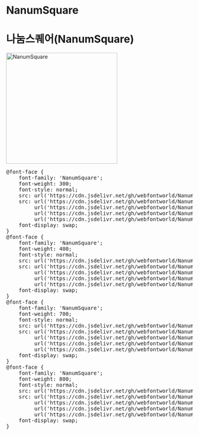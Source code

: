 # NanumSquare

# 나눔스퀘어(NanumSquare)

<a href="https://wess.tistory.com" target="_blank">
    <img src="https://webfontworld.github.io/NanumSquare/NanumSquare.jpg" alt="NanumSquare" style="width:300px">
</a>
<pre>
@font-face {
    font-family: 'NanumSquare';
    font-weight: 300;
    font-style: normal;
    src: url('https://cdn.jsdelivr.net/gh/webfontworld/NanumSquare/NanumSquare-Light.eot');
    src: url('https://cdn.jsdelivr.net/gh/webfontworld/NanumSquare/NanumSquare-Light.eot?#iefix') format('embedded-opentype'),
         url('https://cdn.jsdelivr.net/gh/webfontworld/NanumSquare/NanumSquare-Light.woff2') format('woff2'),
         url('https://cdn.jsdelivr.net/gh/webfontworld/NanumSquare/NanumSquare-Light.woff') format('woff'),
         url('https://cdn.jsdelivr.net/gh/webfontworld/NanumSquare/NanumSquare-Light.ttf') format("truetype");
    font-display: swap;
} 
@font-face {
    font-family: 'NanumSquare';
    font-weight: 400;
    font-style: normal;
    src: url('https://cdn.jsdelivr.net/gh/webfontworld/NanumSquare/NanumSquare-Regular.eot');
    src: url('https://cdn.jsdelivr.net/gh/webfontworld/NanumSquare/NanumSquare-Regular.eot?#iefix') format('embedded-opentype'),
         url('https://cdn.jsdelivr.net/gh/webfontworld/NanumSquare/NanumSquare-Regular.woff2') format('woff2'),
         url('https://cdn.jsdelivr.net/gh/webfontworld/NanumSquare/NanumSquare-Regular.woff') format('woff'),
         url('https://cdn.jsdelivr.net/gh/webfontworld/NanumSquare/NanumSquare-Regular.ttf') format("truetype");
    font-display: swap;
} 
@font-face {
    font-family: 'NanumSquare';
    font-weight: 700;
    font-style: normal;
    src: url('https://cdn.jsdelivr.net/gh/webfontworld/NanumSquare/NanumSquare-Bold.eot');
    src: url('https://cdn.jsdelivr.net/gh/webfontworld/NanumSquare/NanumSquare-Bold.eot?#iefix') format('embedded-opentype'),
         url('https://cdn.jsdelivr.net/gh/webfontworld/NanumSquare/NanumSquare-Bold.woff2') format('woff2'),
         url('https://cdn.jsdelivr.net/gh/webfontworld/NanumSquare/NanumSquare-Bold.woff') format('woff'),
         url('https://cdn.jsdelivr.net/gh/webfontworld/NanumSquare/NanumSquare-Bold.ttf') format("truetype");
    font-display: swap;
} 
@font-face {
    font-family: 'NanumSquare';
    font-weight: 800;
    font-style: normal;
    src: url('https://cdn.jsdelivr.net/gh/webfontworld/NanumSquare/NanumSquare-ExtraBold.eot');
    src: url('https://cdn.jsdelivr.net/gh/webfontworld/NanumSquare/NanumSquare-ExtraBold.eot?#iefix') format('embedded-opentype'),
         url('https://cdn.jsdelivr.net/gh/webfontworld/NanumSquare/NanumSquare-ExtraBold.woff2') format('woff2'),
         url('https://cdn.jsdelivr.net/gh/webfontworld/NanumSquare/NanumSquare-ExtraBold.woff') format('woff'),
         url('https://cdn.jsdelivr.net/gh/webfontworld/NanumSquare/NanumSquare-ExtraBold.ttf') format("truetype");
    font-display: swap;
} 
</pre>
